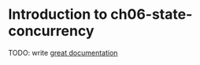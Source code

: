 # Introduction to ch06-state-concurrency

TODO: write [great documentation](http://jacobian.org/writing/what-to-write/)
